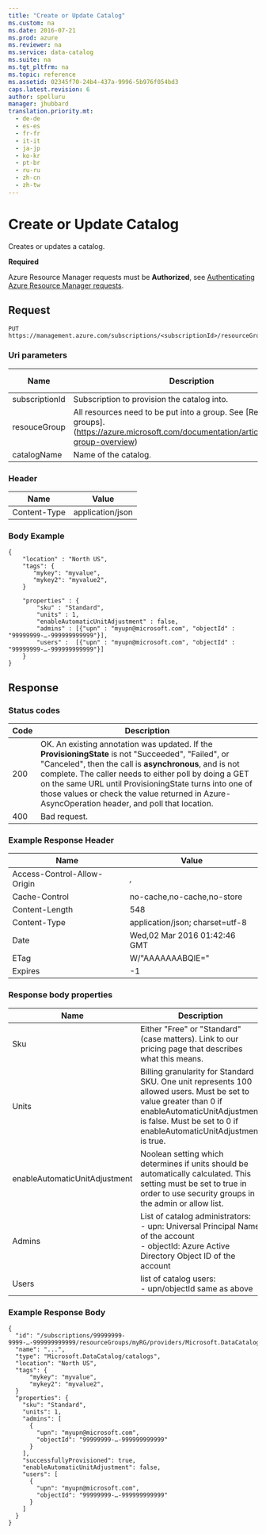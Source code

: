 ```yaml
---
title: "Create or Update Catalog"
ms.custom: na
ms.date: 2016-07-21
ms.prod: azure
ms.reviewer: na
ms.service: data-catalog
ms.suite: na
ms.tgt_pltfrm: na
ms.topic: reference
ms.assetid: 02345f70-24b4-437a-9996-5b976f054bd3
caps.latest.revision: 6
author: spelluru
manager: jhubbard
translation.priority.mt: 
  - de-de
  - es-es
  - fr-fr
  - it-it
  - ja-jp
  - ko-kr
  - pt-br
  - ru-ru
  - zh-cn
  - zh-tw
---
```

# Create or Update Catalog
Creates or updates a catalog.  
  
**Required**  
  
Azure Resource Manager requests must be **Authorized**, see [Authenticating Azure Resource Manager requests](https://msdn.microsoft.com/library/azure/dn790557.aspx).  
  
  
## Request  
    PUT https://management.azure.com/subscriptions/<subscriptionId>/resourceGroups/<resouceGroup>/providers/Microsoft.DataCatalog/catalogs/<catalogName>  
  
### Uri parameters  
|Name|Description|Data Type  
|---|---|---  
| subscriptionId | Subscription to provision the catalog into.|String  
| resouceGroup | All resources need to be put into a group. See [Resource groups].(https://azure.microsoft.com/documentation/articles/resource-group-overview)|String  
|catalogName|Name of the catalog.|String  
  
  
### Header  
  
|Name|Value  
|---|---  
|Content-Type|application/json  
  
  
  
### Body Example  
  
    {  
        "location" : "North US",  
        "tags": {  
           "mykey": "myvalue",  
           "mykey2": "myvalue2",  
        }  
      
        "properties" : {  
            "sku" : "Standard",  
            "units" : 1,  
            "enableAutomaticUnitAdjustment" : false,  
            "admins" : [{"upn" : "myupn@microsoft.com", "objectId" : "99999999-…-999999999999"}],  
            "users" :  [{"upn" : "myupn@microsoft.com", "objectId" : "99999999-…-999999999999"}]  
        }  
    }  
  
## Response  
  
### Status codes  
  
|**Code**|**Description**  
|---|---  
|200|OK. An existing annotation was updated. If the **ProvisioningState** is not "Succeeded", "Failed", or "Canceled", then the call is **asynchronous**, and is not complete. The caller needs to either poll by doing a GET on the same URL until ProvisioningState turns into one of those values or check the value returned in Azure-AsyncOperation header, and poll that location.  
|400 | Bad request.  
  
  
### Example Response Header  
  
|Name|Value  
|---|---  
|Access-Control-Allow-Origin|*,*  
|Cache-Control|no-cache,no-cache,no-store  
|Content-Length|548  
|Content-Type|application/json; charset=utf-8  
|Date|Wed,02 Mar 2016 01:42:46 GMT  
|ETag|W/"AAAAAAABQIE="  
|Expires|-1  
  
### Response body properties  
  
|Name| Description  
|---|---  
Sku | Either "Free" or "Standard" (case matters). Link to our pricing page that describes what this means.  
Units|  Billing granularity for Standard SKU. One unit represents 100 allowed users. Must be set to value greater than 0 if enableAutomaticUnitAdjustment is false. Must be set to 0 if enableAutomaticUnitAdjustment is true.  
enableAutomaticUnitAdjustment| Noolean setting which determines if units should be automatically calculated. This setting must be set to true in order to use security groups in the admin or allow list.  
Admins| List of catalog administrators: <br/> - upn: Universal Principal Name of the account <br/> - objectId: Azure Active Directory Object ID of the account <br/>  
Users| list of catalog users: <br/> - upn/objectId same as above  
  
  
### Example Response Body  
  
    {  
      "id": "/subscriptions/99999999-9999-…-999999999999/resourceGroups/myRG/providers/Microsoft.DataCatalog/catalogs/ExtractorStore1",  
      "name": "...",  
      "type": "Microsoft.DataCatalog/catalogs",  
      "location": "North US",  
      "tags": {  
          "mykey": "myvalue",  
          "mykey2": "myvalue2",  
      }  
      "properties": {  
        "sku": "Standard",  
        "units": 1,  
        "admins": [  
          {  
            "upn": "myupn@microsoft.com",  
            "objectId": "99999999-…-999999999999"  
          }  
        ],  
        "successfullyProvisioned": true,  
        "enableAutomaticUnitAdjustment": false,  
        "users": [  
          {  
            "upn": "myupn@microsoft.com",  
            "objectId": "99999999-…-999999999999"  
          }  
        ]  
      }  
    }  
